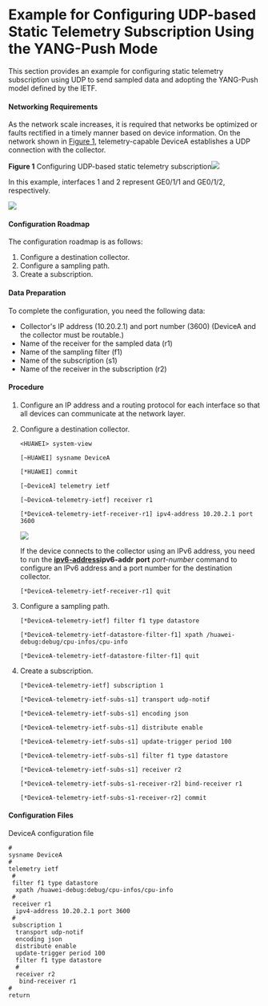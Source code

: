 Example for Configuring UDP-based Static Telemetry Subscription Using the YANG-Push Mode
========================================================================================

This section provides an example for configuring static telemetry subscription using UDP to send sampled data and adopting the YANG-Push model defined by the IETF.

#### Networking Requirements

As the network scale increases, it is required that networks be optimized or faults rectified in a timely manner based on device information. On the network shown in [Figure 1](#EN-US_TASK_0000001553632706__fig_dc_vrp_telemetry_cfg_001801), telemetry-capable DeviceA establishes a UDP connection with the collector.

**Figure 1** Configuring UDP-based static telemetry subscription![](../../../../public_sys-resources/note_3.0-en-us.png) 

In this example, interfaces 1 and 2 represent GE0/1/1 and GE0/1/2, respectively.


  
![](images/fig_dc_vrp_cfg_telemetry_00181.png)  


#### Configuration Roadmap

The configuration roadmap is as follows:

1. Configure a destination collector.
2. Configure a sampling path.
3. Create a subscription.

#### Data Preparation

To complete the configuration, you need the following data:

* Collector's IP address (10.20.2.1) and port number (3600) (DeviceA and the collector must be routable.)
* Name of the receiver for the sampled data (r1)
* Name of the sampling filter (f1)
* Name of the subscription (s1)
* Name of the receiver in the subscription (r2)

#### Procedure

1. Configure an IP address and a routing protocol for each interface so that all devices can communicate at the network layer.
2. Configure a destination collector.
   
   
   ```
   <HUAWEI> system-view
   ```
   ```
   [~HUAWEI] sysname DeviceA
   ```
   ```
   [*HUAWEI] commit
   ```
   ```
   [~DeviceA] telemetry ietf
   ```
   ```
   [~DeviceA-telemetry-ietf] receiver r1
   ```
   ```
   [*DeviceA-telemetry-ietf-receiver-r1] ipv4-address 10.20.2.1 port 3600
   ```
   ![](../../../../public_sys-resources/note_3.0-en-us.png) 
   
   If the device connects to the collector using an IPv6 address, you need to run the [**ipv6-address**](cmdqueryname=ipv6-address)**ipv6-addr** **port** *port-number* command to configure an IPv6 address and a port number for the destination collector.
   
   ```
   [*DeviceA-telemetry-ietf-receiver-r1] quit
   ```
3. Configure a sampling path.
   
   
   ```
   [*DeviceA-telemetry-ietf] filter f1 type datastore
   ```
   ```
   [*DeviceA-telemetry-ietf-datastore-filter-f1] xpath /huawei-debug:debug/cpu-infos/cpu-info
   ```
   ```
   [*DeviceA-telemetry-ietf-datastore-filter-f1] quit
   ```
4. Create a subscription.
   
   
   ```
   [*DeviceA-telemetry-ietf] subscription 1
   ```
   ```
   [*DeviceA-telemetry-ietf-subs-s1] transport udp-notif
   ```
   ```
   [*DeviceA-telemetry-ietf-subs-s1] encoding json
   ```
   ```
   [*DeviceA-telemetry-ietf-subs-s1] distribute enable
   ```
   ```
   [*DeviceA-telemetry-ietf-subs-s1] update-trigger period 100
   ```
   ```
   [*DeviceA-telemetry-ietf-subs-s1] filter f1 type datastore
   ```
   ```
   [*DeviceA-telemetry-ietf-subs-s1] receiver r2
   ```
   ```
   [*DeviceA-telemetry-ietf-subs-s1-receiver-r2] bind-receiver r1 
   ```
   ```
   [*DeviceA-telemetry-ietf-subs-s1-receiver-r2] commit
   ```

#### Configuration Files

DeviceA configuration file

```
#
sysname DeviceA
#
telemetry ietf
 #
 filter f1 type datastore
  xpath /huawei-debug:debug/cpu-infos/cpu-info
 #
 receiver r1
  ipv4-address 10.20.2.1 port 3600
 #
 subscription 1
  transport udp-notif
  encoding json
  distribute enable
  update-trigger period 100
  filter f1 type datastore
  #
  receiver r2
   bind-receiver r1
#
return
```